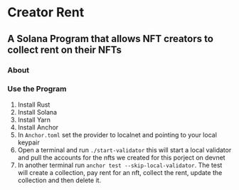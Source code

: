 # Creator Rent
## A Solana Program that allows NFT creators to collect rent on their NFTs

### About

### Use the Program
1. Install Rust 
2. Install Solana
3. Install Yarn
4. Install Anchor
5. In `Anchor.toml` set the provider to localnet and pointing to your local keypair
6. Open a terminal and run `./start-validator` this will start a local validator and pull the accounts for the nfts we created for this porject on devnet
7. In another terminal run `anchor test --skip-local-validator`. The test will create a collection, pay rent for an nft, collect the rent, update the collection and then delete it.